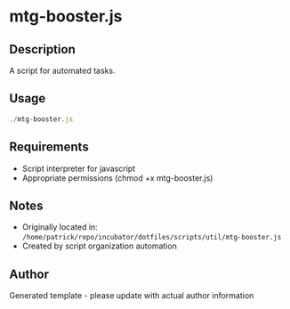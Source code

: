 # mtg-booster.js

## Description
A script for automated tasks.

## Usage
```javascript
./mtg-booster.js
```

## Requirements
- Script interpreter for javascript
- Appropriate permissions (chmod +x mtg-booster.js)

## Notes
- Originally located in: `/home/patrick/repo/incubator/dotfiles/scripts/util/mtg-booster.js`
- Created by script organization automation

## Author
Generated template - please update with actual author information
